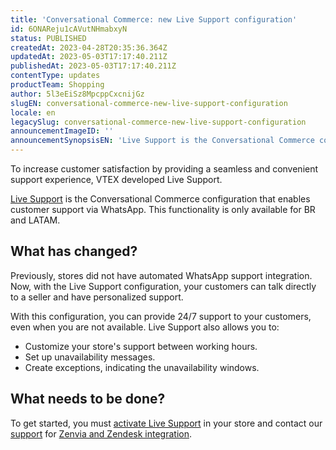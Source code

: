 ```yaml
---
title: 'Conversational Commerce: new Live Support configuration'
id: 6ONAReju1cAVutNHmabxyN
status: PUBLISHED
createdAt: 2023-04-28T20:35:36.364Z
updatedAt: 2023-05-03T17:17:40.211Z
publishedAt: 2023-05-03T17:17:40.211Z
contentType: updates
productTeam: Shopping
author: 5l3eEiSz8MpcppCxcnijGz
slugEN: conversational-commerce-new-live-support-configuration
locale: en
legacySlug: conversational-commerce-new-live-support-configuration
announcementImageID: ''
announcementSynopsisEN: 'Live Support is the Conversational Commerce configuration that enables customer support via WhatsApp.'
---
```


To increase customer satisfaction by providing a seamless and convenient support experience, VTEX developed Live Support. 

[Live Support](https://help.vtex.com/en/tracks/conversational-commerce-vtex--5UZ9BdvwwtZm2t9QTXcbZs/1woBo299K5gvDG7MSa8HYL?&utm_source=autocomplete) is the Conversational Commerce configuration that enables customer  support via WhatsApp. This functionality is only available for BR and LATAM. 

## What has changed?

Previously, stores did not have automated WhatsApp support integration. Now, with the Live Support configuration, your customers can talk directly to a seller and have personalized support.

With this configuration, you can provide 24/7 support to your customers, even when you are not available. Live Support also allows you to:
- Customize your store's support between working hours. 
- Set up unavailability messages. 
- Create exceptions, indicating the unavailability windows.

## What needs to be done?
To get started, you must [activate Live Support](https://help.vtex.com/en/tracks/conversational-commerce-vtex--5UZ9BdvwwtZm2t9QTXcbZs/1woBo299K5gvDG7MSa8HYL?&utm_source=autocomplete) in your store and contact our [support](https://help.vtex.com/support) for [Zenvia and Zendesk integration](https://help.vtex.com/en/tracks/conversational-commerce-vtex--5UZ9BdvwwtZm2t9QTXcbZs/SxhYiiqUJYiQX4CIWxmVE).

